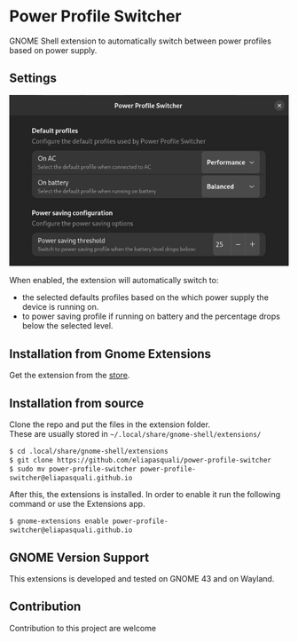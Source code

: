 # Power Profile Switcher
GNOME Shell extension to automatically switch between power profiles based on power supply.

## Settings
![Settings window](.github/screenshots/settings.jpg)  

When enabled, the extension will automatically switch to:
- the selected defaults profiles based on the which power supply the device is running on.
- to power saving profile if running on battery and the percentage drops below the selected level.

## Installation from Gnome Extensions
Get the extension from the [store](https://extensions.gnome.org/extension/5575/power-profile-switcher/).


## Installation from source
Clone the repo and put the files in the extension folder.  
These are usually stored in `~/.local/share/gnome-shell/extensions/`
```
$ cd .local/share/gnome-shell/extensions
$ git clone https://github.com/eliapasquali/power-profile-switcher
$ sudo mv power-profile-switcher power-profile-switcher@eliapasquali.github.io
```
After this, the extensions is installed. In order to enable it run the following command or use the Extensions app.
```
$ gnome-extensions enable power-profile-switcher@eliapasquali.github.io
```

## GNOME Version Support
This extensions is developed and tested on GNOME 43 and on Wayland.

## Contribution
Contribution to this project are welcome
